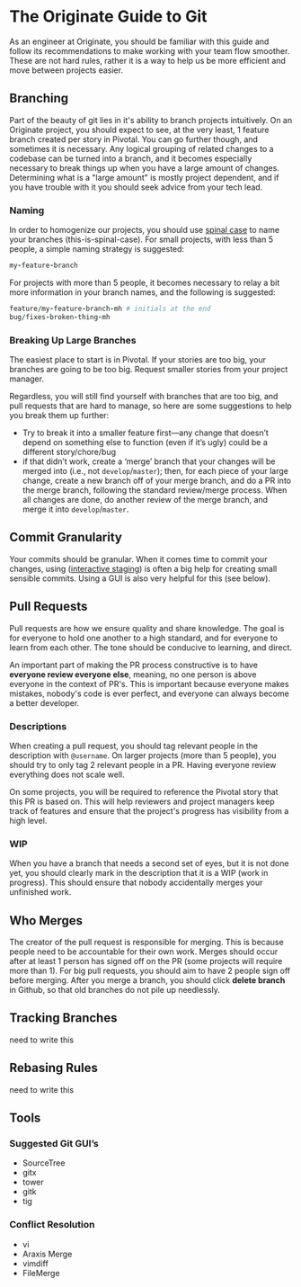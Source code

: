 # The Originate Guide to Git

As an engineer at Originate, you should be familiar with this guide and follow its recommendations to make working with your team flow smoother.
These are not hard rules, rather it is a way to help us be more efficient and move between projects easier.

## Branching

Part of the beauty of git lies in it's ability to branch projects intuitively. On an Originate project, you should expect to see, at the very least,
1 feature branch created per story in Pivotal. You can go further though, and sometimes it is necessary. Any logical grouping of related changes to a
codebase can be turned into a branch, and it becomes especially necessary to break things up when you have a large amount of changes. Determining what
is a "large amount" is mostly project dependent, and if you have trouble with it you should seek advice from your tech lead.

### Naming

In order to homogenize our projects, you should use [spinal case](http://en.wikipedia.org/wiki/Letter_case#Special_case_styles) to name your branches
(this-is-spinal-case). For small projects, with less than 5 people, a simple naming strategy is suggested:

```ruby
my-feature-branch
```

For projects with more than 5 people, it becomes necessary to relay a bit more information in your branch names, and the following is suggested:

```ruby
feature/my-feature-branch-mh # initials at the end
bug/fixes-broken-thing-mh
```

### Breaking Up Large Branches

The easiest place to start is in Pivotal. If your stories are too big, your branches are going to be too big. Request smaller stories from your project manager.

Regardless, you will still find yourself with branches that are too big, and pull requests that are hard to manage, so here are some suggestions to help you break
them up further:

- Try to break it into a smaller feature first—any change that doesn’t depend on something else to function (even if it’s ugly) could be a different
story/chore/bug
- if that didn’t work, create a ‘merge’ branch that your changes will be merged into (i.e., not `develop`/`master`); then, for each piece of your large change,
create a new branch off of your merge branch, and do a PR into the merge branch, following the standard review/merge process.  When all changes are
done, do another review of the merge branch, and merge it into `develop`/`master`.

## Commit Granularity

Your commits should be granular. When it comes time to commit your changes, using ([interactive staging](http://git-scm.com/book/en/Git-Tools-Interactive-Staging))
is often a big help for creating small sensible commits. Using a GUI is also very helpful for this (see below).


## Pull Requests

Pull requests are how we ensure quality and share knowledge. The goal is for everyone to hold one another to a high standard, and for everyone to learn from each
other. The tone should be conducive to learning, and direct.

An important part of making the PR process constructive is to have **everyone review everyone else**, meaning, no one person is above everyone in the context of
PR's. This is important because everyone makes mistakes, nobody's code is ever perfect, and everyone can always become a better developer.

### Descriptions

When creating a pull request, you should tag relevant people in the description with `@username`. On larger projects (more than 5 people), you should
try to only tag 2 relevant people in a PR. Having everyone review everything does not scale well.

On some projects, you will be required to reference the Pivotal story that this PR is based on. This will help reviewers and project managers keep track of features
and ensure that the project's progress has visibility from a high level.

### WIP

When you have a branch that needs a second set of eyes, but it is not done yet, you should clearly mark in the description that it is a WIP (work in progress).
This should ensure that nobody accidentally merges your unfinished work.

## Who Merges

The creator of the pull request is responsible for merging. This is because people need to be accountable for their own work. Merges should occur after at least 1 person
has signed off on the PR (some projects will require more than 1). For big pull requests, you should aim to have 2 people sign off before merging. After you merge a branch,
you should click **delete branch** in Github, so that old branches do not pile up needlessly.

## Tracking Branches

need to write this

## Rebasing Rules

need to write this

## Tools

### Suggested Git GUI’s

- SourceTree
- gitx
- tower
- gitk
- tig

### Conflict Resolution

- vi
- Araxis Merge
- vimdiff
- FileMerge